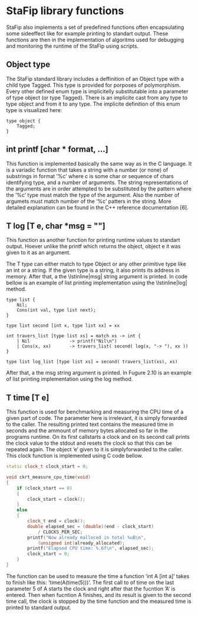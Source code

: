 # StaFip library functions

StaFip also implements a set of predefined functions often encapsulating some
sideeffect like for example printing to standart output. These functions are then in
the implementation of algoritms used for debugging and monitoring the runtime
of the StaFip using scripts. 

## Object type

The StaFip standard library includes a deffinition of an Object type with a
child type Tagged. This type is provided for porposes of polymorphism. Every
other defined enum type is implicitelly substitutable into a parameter of type
object (or type Tagged). There is an implicite cast from any type to type object
and from it to any type. The implicite definition of this enum type is visualized here:

```ffip
type object {
    Tagged;
}
```

## int printf [char * format, ...]

This function is implemented basically the same way as in the C language. It
is a variadic function that takes a string with a number (or none) of substrings
in format ’\%c’ where c is some char or sequence of chars identifying type, and a
number of arguments. The string representations of the arguments are in order
attempted to be substituted by the pattern where the ’\%c’ type must match the
type of the argument. Also the number of argumets must match number of the
’\%c’ patters in the string. More detailed explanation can be found in the C++
reference documentation [6].

## T log [T e, char *msg = ""]

This function as another function for printing runtime values to standart
output. Hoever unlike the printf which returns the object, object e it was given
to it as an argument. 

The T type can either match to type Object or any other primitive type like an
int or a string. If the given type is a string, it also prints its address in memory.
After that, a the \lstinline|msg| string argument is printed. 
In code bellow is an example of list printing implementation using the \lstinline|log| method.


```ffip
type list {
    Nil;
    Cons(int val, type list next);
}

type list second [int x, type list xx] = xx

int travers_list [type list xs] = match xs -> int {
    | Nil               -> printf("Nil\n")
    | Cons(x, xx)       -> travers_list( second( log(x, "-> "), xx ))
}

type list log_list [type list xs] = second( travers_list(xs), xs)
```

After that, a the msg string argument is printed. In Fugure 2.10 is an example of
list printing implementation using the log method.

## T time [T e]

This function is used for benchmarking and measuring the CPU time of a
given part of code. The parameter here is irrelevant, it is simply forwarded to the
caller. The resulting printed text contains the measured time in seconds and the
ammount of memory bytes allocated so far in the programs runtime. On its first
callstarts a clock and on its second call prints the clock value to the stdout and
resets the clock so that this can be repeated again. The object ’e’ given to it is
simplyforwarded to the caller. This clock function is implemented using C code
bellow.

```cpp
static clock_t clock_start = 0;

void ckrt_measure_cpu_time(void)
{
    if (clock_start == 0)
    {
        clock_start = clock();
    }
    else
    {
        clock_t end = clock();
        double elapsed_sec = (double)(end - clock_start) 
            / CLOCKS_PER_SEC;
        printf("Now already malloced in total %uB\n", 
            (unsigned int)already_allocated);
        printf("Elapsed CPU time: %.6f\n", elapsed_sec);
        clock_start = 0;
    }
}
```

The function can be used to measure the time a function ’int A [int a]’ takes
to finish like this: ’time(A(time(5)))’. The first call to of time on the last parameter
5 of A starts the clock and right after that the fucntion ’A’ is entered. Then when
fucntion A finishes, and its result is given to the second time call, the clock is
stopped by the time function and the measured time is printed to standard output.
